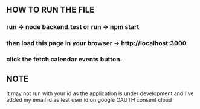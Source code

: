 ## HOW TO RUN THE FILE
### run -> node backend.test or run -> npm start
### then load this page in your browser -> http://localhost:3000
### click the fetch calendar events button.

## NOTE 
It may not run with your id as the application is under development and I've added my email id as test user id on google OAUTH consent cloud
